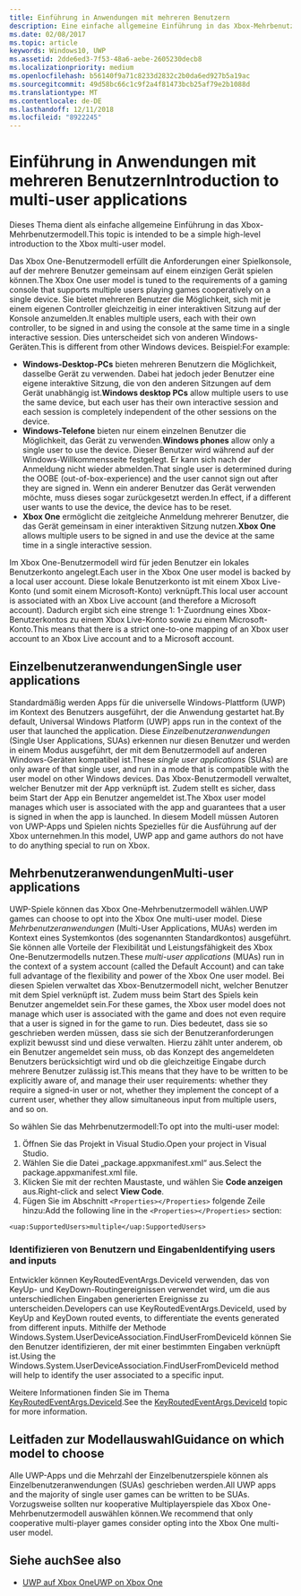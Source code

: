 ```yaml
---
title: Einführung in Anwendungen mit mehreren Benutzern
description: Eine einfache allgemeine Einführung in das Xbox-Mehrbenutzermodell.
ms.date: 02/08/2017
ms.topic: article
keywords: Windows10, UWP
ms.assetid: 2dde6ed3-7f53-48a6-aebe-2605230decb8
ms.localizationpriority: medium
ms.openlocfilehash: b56140f9a71c8233d2832c2b0da6ed927b5a19ac
ms.sourcegitcommit: 49d58bc66c1c9f2a4f81473bcb25af79e2b1088d
ms.translationtype: MT
ms.contentlocale: de-DE
ms.lasthandoff: 12/11/2018
ms.locfileid: "8922245"
---
```

# <a name="introduction-to-multi-user-applications"></a><span data-ttu-id="6bdfc-104">Einführung in Anwendungen mit mehreren Benutzern</span><span class="sxs-lookup"><span data-stu-id="6bdfc-104">Introduction to multi-user applications</span></span>

<span data-ttu-id="6bdfc-105">Dieses Thema dient als einfache allgemeine Einführung in das Xbox-Mehrbenutzermodell.</span><span class="sxs-lookup"><span data-stu-id="6bdfc-105">This topic is intended to be a simple high-level introduction to the Xbox multi-user model.</span></span>

<span data-ttu-id="6bdfc-106">Das Xbox One-Benutzermodell erfüllt die Anforderungen einer Spielkonsole, auf der mehrere Benutzer gemeinsam auf einem einzigen Gerät spielen können.</span><span class="sxs-lookup"><span data-stu-id="6bdfc-106">The Xbox One user model is tuned to the requirements of a gaming console that supports multiple users playing games cooperatively on a single device.</span></span> <span data-ttu-id="6bdfc-107">Sie bietet mehreren Benutzer die Möglichkeit, sich mit je einem eigenen Controller gleichzeitig in einer interaktiven Sitzung auf der Konsole anzumelden.</span><span class="sxs-lookup"><span data-stu-id="6bdfc-107">It enables multiple users, each with their own controller, to be signed in and using the console at the same time in a single interactive session.</span></span> <span data-ttu-id="6bdfc-108">Dies unterscheidet sich von anderen Windows-Geräten.</span><span class="sxs-lookup"><span data-stu-id="6bdfc-108">This is different from other Windows devices.</span></span> <span data-ttu-id="6bdfc-109">Beispiel:</span><span class="sxs-lookup"><span data-stu-id="6bdfc-109">For example:</span></span>
* <span data-ttu-id="6bdfc-110">**Windows-Desktop-PCs** bieten mehreren Benutzern die Möglichkeit, dasselbe Gerät zu verwenden. Dabei hat jedoch jeder Benutzer eine eigene interaktive Sitzung, die von den anderen Sitzungen auf dem Gerät unabhängig ist.</span><span class="sxs-lookup"><span data-stu-id="6bdfc-110">**Windows desktop PCs** allow multiple users to use the same device, but each user has their own interactive session and each session is completely independent of the other sessions on the device.</span></span>
* <span data-ttu-id="6bdfc-111">**Windows-Telefone** bieten nur einem einzelnen Benutzer die Möglichkeit, das Gerät zu verwenden.</span><span class="sxs-lookup"><span data-stu-id="6bdfc-111">**Windows phones** allow only a single user to use the device.</span></span> <span data-ttu-id="6bdfc-112">Dieser Benutzer wird während auf der Windows-Willkommensseite festgelegt. Er kann sich nach der Anmeldung nicht wieder abmelden.</span><span class="sxs-lookup"><span data-stu-id="6bdfc-112">That single user is determined during the OOBE (out-of-box-experience) and the user cannot sign out after they are signed in.</span></span> <span data-ttu-id="6bdfc-113">Wenn ein anderer Benutzer das Gerät verwenden möchte, muss dieses sogar zurückgesetzt werden.</span><span class="sxs-lookup"><span data-stu-id="6bdfc-113">In effect, if a different user wants to use the device, the device has to be reset.</span></span> 
* <span data-ttu-id="6bdfc-114">**Xbox One** ermöglicht die zeitgleiche Anmeldung mehrerer Benutzer, die das Gerät gemeinsam in einer interaktiven Sitzung nutzen.</span><span class="sxs-lookup"><span data-stu-id="6bdfc-114">**Xbox One** allows multiple users to be signed in and use the device at the same time in a single interactive session.</span></span>

<span data-ttu-id="6bdfc-115">Im Xbox One-Benutzermodell wird für jeden Benutzer ein lokales Benutzerkonto angelegt.</span><span class="sxs-lookup"><span data-stu-id="6bdfc-115">Each user in the Xbox One user model is backed by a local user account.</span></span> <span data-ttu-id="6bdfc-116">Diese lokale Benutzerkonto ist mit einem Xbox Live-Konto (und somit einem Microsoft-Konto) verknüpft.</span><span class="sxs-lookup"><span data-stu-id="6bdfc-116">This local user account is associated with an Xbox Live account (and therefore a Microsoft account).</span></span> <span data-ttu-id="6bdfc-117">Dadurch ergibt sich eine strenge 1: 1-Zuordnung eines Xbox-Benutzerkontos zu einem Xbox Live-Konto sowie zu einem Microsoft-Konto.</span><span class="sxs-lookup"><span data-stu-id="6bdfc-117">This means that there is a strict one-to-one mapping of an Xbox user account to an Xbox Live account and to a Microsoft account.</span></span>

## <a name="single-user-applications"></a><span data-ttu-id="6bdfc-118">Einzelbenutzeranwendungen</span><span class="sxs-lookup"><span data-stu-id="6bdfc-118">Single user applications</span></span>
<span data-ttu-id="6bdfc-119">Standardmäßig werden Apps für die universelle Windows-Plattform (UWP) im Kontext des Benutzers ausgeführt, der die Anwendung gestartet hat.</span><span class="sxs-lookup"><span data-stu-id="6bdfc-119">By default, Universal Windows Platform (UWP) apps run in the context of the user that launched the application.</span></span> <span data-ttu-id="6bdfc-120">Diese *Einzelbenutzeranwendungen* (Single User Applications, SUAs) erkennen nur diesen Benutzer und werden in einem Modus ausgeführt, der mit dem Benutzermodell auf anderen Windows-Geräten kompatibel ist.</span><span class="sxs-lookup"><span data-stu-id="6bdfc-120">These *single user applications* (SUAs) are only aware of that single user, and run in a mode that is compatible with the user model on other Windows devices.</span></span> <span data-ttu-id="6bdfc-121">Das Xbox-Benutzermodell verwaltet, welcher Benutzer mit der App verknüpft ist. Zudem stellt es sicher, dass beim Start der App ein Benutzer angemeldet ist.</span><span class="sxs-lookup"><span data-stu-id="6bdfc-121">The Xbox user model manages which user is associated with the app and guarantees that a user is signed in when the app is launched.</span></span> <span data-ttu-id="6bdfc-122">In diesem Modell müssen Autoren von UWP-Apps und Spielen nichts Spezielles für die Ausführung auf der Xbox unternehmen.</span><span class="sxs-lookup"><span data-stu-id="6bdfc-122">In this model, UWP app and game authors do not have to do anything special to run on Xbox.</span></span> 

## <a name="multi-user-applications"></a><span data-ttu-id="6bdfc-123">Mehrbenutzeranwendungen</span><span class="sxs-lookup"><span data-stu-id="6bdfc-123">Multi-user applications</span></span>
<span data-ttu-id="6bdfc-124">UWP-Spiele können das Xbox One-Mehrbenutzermodell wählen.</span><span class="sxs-lookup"><span data-stu-id="6bdfc-124">UWP games can choose to opt into the Xbox One multi-user model.</span></span> <span data-ttu-id="6bdfc-125">Diese *Mehrbenutzeranwendungen* (Multi-User Applications, MUAs) werden im Kontext eines Systemkontos (des sogenannten Standardkontos) ausgeführt. Sie können alle Vorteile der Flexibilität und Leistungsfähigkeit des Xbox One-Benutzermodells nutzen.</span><span class="sxs-lookup"><span data-stu-id="6bdfc-125">These *multi-user applications* (MUAs) run in the context of a system account (called the Default Account) and can take full advantage of the flexibility and power of the Xbox One user model.</span></span> <span data-ttu-id="6bdfc-126">Bei diesen Spielen verwaltet das Xbox-Benutzermodell nicht, welcher Benutzer mit dem Spiel verknüpft ist. Zudem muss beim Start des Spiels kein Benutzer angemeldet sein.</span><span class="sxs-lookup"><span data-stu-id="6bdfc-126">For these games, the Xbox user model does not manage which user is associated with the game and does not even require that a user is signed in for the game to run.</span></span> <span data-ttu-id="6bdfc-127">Dies bedeutet, dass sie so geschrieben werden müssen, dass sie sich der Benutzeranforderungen explizit bewusst sind und diese verwalten. Hierzu zählt unter anderem, ob ein Benutzer angemeldet sein muss, ob das Konzept des angemeldeten Benutzers berücksichtigt wird und ob die gleichzeitige Eingabe durch mehrere Benutzer zulässig ist.</span><span class="sxs-lookup"><span data-stu-id="6bdfc-127">This means that they have to be written to be explicitly aware of, and manage their user requirements: whether they require a signed-in user or not, whether they implement the concept of a current user, whether they allow simultaneous input from multiple users, and so on.</span></span>
   
<span data-ttu-id="6bdfc-128">So wählen Sie das Mehrbenutzermodell:</span><span class="sxs-lookup"><span data-stu-id="6bdfc-128">To opt into the multi-user model:</span></span>   
1. <span data-ttu-id="6bdfc-129">Öffnen Sie das Projekt in Visual Studio.</span><span class="sxs-lookup"><span data-stu-id="6bdfc-129">Open your project in Visual Studio.</span></span>   
2. <span data-ttu-id="6bdfc-130">Wählen Sie die Datei „package.appxmanifest.xml“ aus.</span><span class="sxs-lookup"><span data-stu-id="6bdfc-130">Select the package.appxmanifest.xml file.</span></span>   
3. <span data-ttu-id="6bdfc-131">Klicken Sie mit der rechten Maustaste, und wählen Sie **Code anzeigen** aus.</span><span class="sxs-lookup"><span data-stu-id="6bdfc-131">Right-click and select **View Code**.</span></span>   
4. <span data-ttu-id="6bdfc-132">Fügen Sie im Abschnitt `<Properties></Properties>` folgende Zeile hinzu:</span><span class="sxs-lookup"><span data-stu-id="6bdfc-132">Add the following line in the `<Properties></Properties>` section:</span></span>

```
<uap:SupportedUsers>multiple</uap:SupportedUsers>
```

### <a name="identifying-users-and-inputs"></a><span data-ttu-id="6bdfc-133">Identifizieren von Benutzern und Eingaben</span><span class="sxs-lookup"><span data-stu-id="6bdfc-133">Identifying users and inputs</span></span>
<span data-ttu-id="6bdfc-134">Entwickler können KeyRoutedEventArgs.DeviceId verwenden, das von KeyUp- und KeyDown-Routingereignissen verwendet wird, um die aus unterschiedlichen Eingaben generierten Ereignisse zu unterscheiden.</span><span class="sxs-lookup"><span data-stu-id="6bdfc-134">Developers can use KeyRoutedEventArgs.DeviceId, used by KeyUp and KeyDown routed events, to differentiate the events generated from different inputs.</span></span>
<span data-ttu-id="6bdfc-135">Mithilfe der Methode Windows.System.UserDeviceAssociation.FindUserFromDeviceId können Sie den Benutzer identifizieren, der mit einer bestimmten Eingaben verknüpft ist.</span><span class="sxs-lookup"><span data-stu-id="6bdfc-135">Using the Windows.System.UserDeviceAssociation.FindUserFromDeviceId method will help to identify the user associated to a specific input.</span></span>

<span data-ttu-id="6bdfc-136">Weitere Informationen finden Sie im Thema [KeyRoutedEventArgs.DeviceId](https://msdn.microsoft.com/library/windows/apps/windows.ui.xaml.input.keyroutedeventargs.deviceid).</span><span class="sxs-lookup"><span data-stu-id="6bdfc-136">See the [KeyRoutedEventArgs.DeviceId](https://msdn.microsoft.com/library/windows/apps/windows.ui.xaml.input.keyroutedeventargs.deviceid) topic for more information.</span></span>


## <a name="guidance-on-which-model-to-choose"></a><span data-ttu-id="6bdfc-137">Leitfaden zur Modellauswahl</span><span class="sxs-lookup"><span data-stu-id="6bdfc-137">Guidance on which model to choose</span></span>
<span data-ttu-id="6bdfc-138">Alle UWP-Apps und die Mehrzahl der Einzelbenutzerspiele können als Einzelbenutzeranwendungen (SUAs) geschrieben werden.</span><span class="sxs-lookup"><span data-stu-id="6bdfc-138">All UWP apps and the majority of single user games can be written to be SUAs.</span></span> <span data-ttu-id="6bdfc-139">Vorzugsweise sollten nur kooperative Multiplayerspiele das Xbox One-Mehrbenutzermodell auswählen können.</span><span class="sxs-lookup"><span data-stu-id="6bdfc-139">We recommend that only cooperative multi-player games consider opting into the Xbox One multi-user model.</span></span>

## <a name="see-also"></a><span data-ttu-id="6bdfc-140">Siehe auch</span><span class="sxs-lookup"><span data-stu-id="6bdfc-140">See also</span></span>
- [<span data-ttu-id="6bdfc-141">UWP auf Xbox One</span><span class="sxs-lookup"><span data-stu-id="6bdfc-141">UWP on Xbox One</span></span>](index.md)
